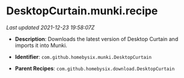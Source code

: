 # DesktopCurtain.munki.recipe

_Last updated 2021-12-23 19:58:07Z_

- **Description**: Downloads the latest version of Desktop Curtain and imports it into Munki.

- **Identifier**: `com.github.homebysix.munki.DesktopCurtain`

- **Parent Recipes**: `com.github.homebysix.download.DesktopCurtain`